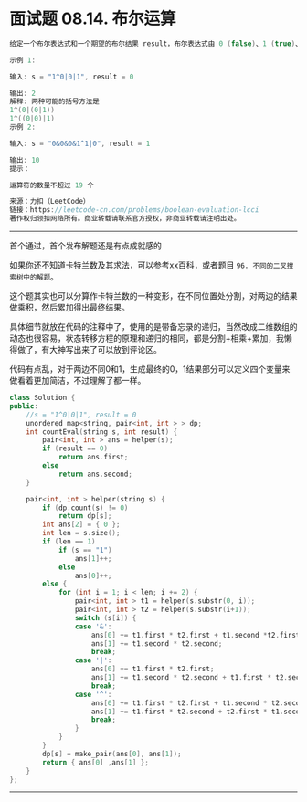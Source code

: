 # 面试题 08.14. 布尔运算

```c++
给定一个布尔表达式和一个期望的布尔结果 result，布尔表达式由 0 (false)、1 (true)、& (AND)、 | (OR) 和 ^ (XOR) 符号组成。实现一个函数，算出有几种可使该表达式得出 result 值的括号方法。

示例 1:

输入: s = "1^0|0|1", result = 0

输出: 2
解释: 两种可能的括号方法是
1^(0|(0|1))
1^((0|0)|1)
示例 2:

输入: s = "0&0&0&1^1|0", result = 1

输出: 10
提示：

运算符的数量不超过 19 个

来源：力扣（LeetCode）
链接：https://leetcode-cn.com/problems/boolean-evaluation-lcci
著作权归领扣网络所有。商业转载请联系官方授权，非商业转载请注明出处。
```

---

首个通过，首个发布解题还是有点成就感的

如果你还不知道卡特兰数及其求法，可以参考xx百科，或者题目 `96. 不同的二叉搜索树中的解题`。

这个题其实也可以分算作卡特兰数的一种变形，在不同位置处分割，对两边的结果做乘积，然后累加得出最终结果。

具体细节就放在代码的注释中了，使用的是带备忘录的递归，当然改成二维数组的动态也很容易，状态转移方程的原理和递归的相同，都是分割+相乘+累加，我懒得做了，有大神写出来了可以放到评论区。

代码有点乱，对于两边不同0和1，生成最终的0，1结果部分可以定义四个变量来做看着更加简洁，不过理解了都一样。

```c++
class Solution {
public:
	//s = "1^0|0|1", result = 0
	unordered_map<string, pair<int, int > > dp;
	int countEval(string s, int result) {
		pair<int, int > ans = helper(s);
		if (result == 0)
			return ans.first;
		else
			return ans.second;
	}

	pair<int, int > helper(string s) {
		if (dp.count(s) != 0)
			return dp[s];
		int ans[2] = { 0 };
		int len = s.size();
		if (len == 1)
			if (s == "1")
				ans[1]++;
			else
				ans[0]++;
		else {
			for (int i = 1; i < len; i += 2) {
				pair<int, int > t1 = helper(s.substr(0, i));
				pair<int, int > t2 = helper(s.substr(i+1));
				switch (s[i]) {
				case '&':
					ans[0] += t1.first * t2.first + t1.second *t2.first + t2.second*t1.first;
					ans[1] += t1.second * t2.second;
					break;
				case '|':
					ans[0] += t1.first * t2.first;
					ans[1] += t1.second * t2.second + t1.first * t2.second + t2.first * t1.second;;
					break;
				case '^':
					ans[0] += t1.first * t2.first + t1.second * t2.second;
					ans[1] += t1.first * t2.second + t2.first * t1.second;
					break;
				}
			}
		}
		dp[s] = make_pair(ans[0], ans[1]);
		return { ans[0] ,ans[1] };
	}
};
```

---



